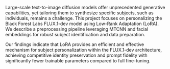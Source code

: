 Large-scale text-to-image diffusion models offer unprecedented generative capabilities,
yet tailoring them to synthesize specific subjects, such as individuals, remains
a challenge. This project focuses on personalizing the Black Forest Labs
FLUX.1-dev model using Low-Rank Adaptation (LoRA). We describe
a preprocessing pipeline leveraging MTCNN and facial embeddings for robust subject
identification and data preparation.

Our findings indicate that LoRA provides an efficient and effective mechanism
for subject personalization within the FLUX.1-dev architecture, achieving
competitive identity preservation and prompt fidelity with
significantly fewer trainable parameters compared to full fine-tuning.

